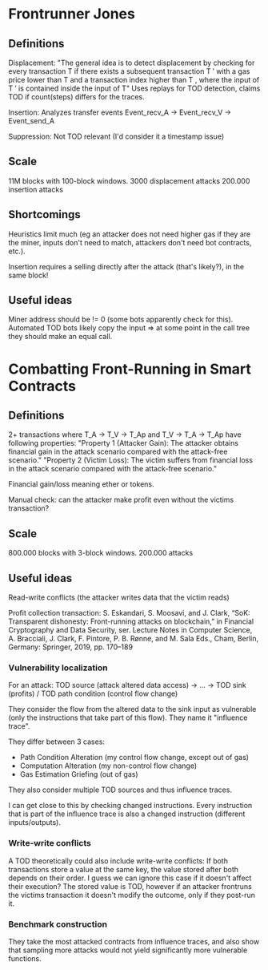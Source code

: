 
# Frontrunner Jones

## Definitions

Displacement: 
"The general idea is to detect displacement by checking for every transaction T if there exists a subsequent transaction T ′ with a gas price lower than T and a transaction index higher than T , where the input of T ′ is contained inside the input of T"
Uses replays for TOD detection, claims TOD if count(steps) differs for the traces.

Insertion:
Analyzes transfer events Event_recv_A -> Event_recv_V -> Event_send_A

Suppression:
Not TOD relevant (I'd consider it a timestamp issue)

## Scale
11M blocks with 100-block windows.
3000 displacement attacks
200.000 insertion attacks
## Shortcomings

Heuristics limit much (eg an attacker does not need higher gas if they are the miner, inputs don't need to match, attackers don't need bot contracts, etc.).

Insertion requires a selling directly after the attack (that's likely?), in the same block!
## Useful ideas

Miner address should be != 0 (some bots apparently check for this).
Automated TOD bots likely copy the input => at some point in the call tree they should make an equal call.

# Combatting Front-Running in Smart Contracts

## Definitions

2+ transactions where T_A -> T_V -> T_Ap and T_V -> T_A -> T_Ap have following properties:
"Property 1 (Attacker Gain): The attacker obtains financial gain in the attack scenario compared with the attack-free scenario."
"Property 2 (Victim Loss): The victim suffers from financial loss in the attack scenario compared with the attack-free scenario."

Financial gain/loss meaning ether or tokens.

Manual check: can the attacker make profit even without the victims transaction?
## Scale
800.000 blocks with 3-block windows.
200.000 attacks

## Useful ideas

Read-write conflicts (the attacker writes data that the victim reads)

Profit collection transaction: S. Eskandari, S. Moosavi, and J. Clark, “SoK: Transparent dishonesty: Front-running attacks on blockchain,” in Financial Cryptography and Data Security, ser. Lecture Notes in Computer Science, A. Bracciali, J. Clark, F. Pintore, P. B. Rønne, and M. Sala Eds., Cham, Berlin, Germany: Springer, 2019, pp. 170–189

### Vulnerability localization
For an attack: TOD source (attack altered data access) -> ... -> TOD sink (profits) / TOD path condition (control flow change)

They consider the flow from the altered data to the sink input as vulnerable (only the instructions that take part of this flow). They name it "influence trace".

They differ between 3 cases:
- Path Condition Alteration (my control flow change, except out of gas)
- Computation Alteration (my non-control flow change)
- Gas Estimation Griefing (out of gas)

They also consider multiple TOD sources and thus influence traces.

I can get close to this by checking changed instructions. Every instruction that is part of the influence trace is also a changed instruction (different inputs/outputs).

### Write-write conflicts

A TOD theoretically could also include write-write conflicts: If both transactions store a value at the same key, the value stored after both depends on their order. I guess we can ignore this case if it doesn't affect their execution?
The stored value is TOD, however if an attacker frontruns the victims transaction it doesn't modify the outcome, only if they post-run it.

### Benchmark construction
They take the most attacked contracts from influence traces, and also show that sampling more attacks would not yield significantly more vulnerable functions.